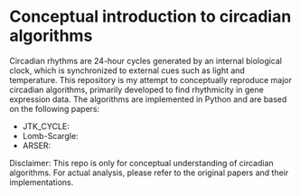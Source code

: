 # Conceptual introduction to circadian algorithms

Circadian rhythms are 24-hour cycles generated by an internal biological clock, which is synchronized to external cues such as light and temperature. This repository is my attempt to conceptually reproduce major circadian algorithms, primarily developed to find rhythmicity in gene expression data. The algorithms are implemented in Python and are based on the following papers:

- JTK_CYCLE: 
- Lomb-Scargle: 
- ARSER: 

Disclaimer: This repo is only for conceptual understanding of circadian algorithms. For actual analysis, please refer to the original papers and their implementations.